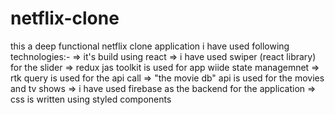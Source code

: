 # netflix-clone

this a deep functional netflix clone application i have used following technologies:-
=> it's build using react 
=> i have used swiper (react library) for the slider
=> redux jas toolkit is used for app wiide state managemnet 
=> rtk query is used for the api call 
=> "the movie db" api is used for the movies and tv shows 
=> i have used firebase as the backend for the application
=> css is written using styled components

